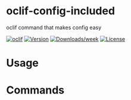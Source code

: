 oclif-config-included
=====================

oclif command that makes config easy

[![oclif](https://img.shields.io/badge/cli-oclif-brightgreen.svg)](https://oclif.io)
[![Version](https://img.shields.io/npm/v/oclif-config-included.svg)](https://npmjs.org/package/oclif-config-included)
[![Downloads/week](https://img.shields.io/npm/dw/oclif-config-included.svg)](https://npmjs.org/package/oclif-config-included)
[![License](https://img.shields.io/npm/l/oclif-config-included.svg)](https://github.com/jorge0136/oclif-config-included/blob/master/package.json)

<!-- toc -->
# Usage
<!-- usage -->
# Commands
<!-- commands -->
